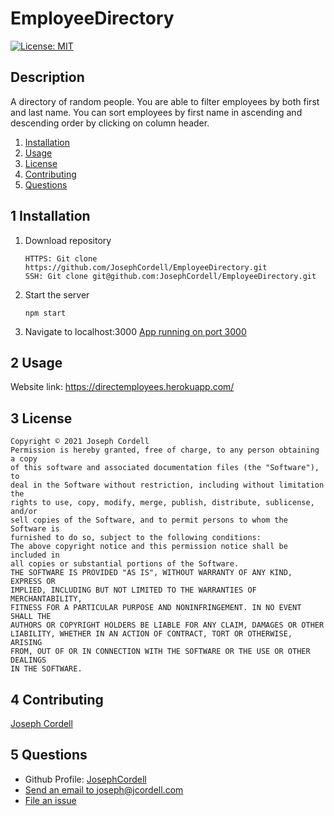 # EmployeeDirectory

[![License: MIT](https://img.shields.io/badge/License-MIT-yellow.svg)](https://opensource.org/licenses/MIT)

## Description
A directory of random people. You are able to filter employees by both first and last name. You can sort employees by first name in ascending and descending order by clicking on column header. 

1. [Installation](#1-installation)
2. [Usage](#2-usage)
3. [License](#3-license)
4. [Contributing](#4-contributing)
6. [Questions](#5-questions)

## 1 Installation
1. Download repository
	```
	HTTPS: Git clone https://github.com/JosephCordell/EmployeeDirectory.git
    SSH: Git clone git@github.com:JosephCordell/EmployeeDirectory.git
	```

5. Start the server
    ```
    npm start
    ```

6. Navigate to localhost:3000
    [App running on port 3000](http://localhost:3000)


## 2 Usage

Website link: https://directemployees.herokuapp.com/

## 3 License
    Copyright © 2021 Joseph Cordell
    Permission is hereby granted, free of charge, to any person obtaining a copy
    of this software and associated documentation files (the "Software"), to 
    deal in the Software without restriction, including without limitation the 
    rights to use, copy, modify, merge, publish, distribute, sublicense, and/or
    sell copies of the Software, and to permit persons to whom the Software is
    furnished to do so, subject to the following conditions:
    The above copyright notice and this permission notice shall be included in
    all copies or substantial portions of the Software.
    THE SOFTWARE IS PROVIDED "AS IS", WITHOUT WARRANTY OF ANY KIND, EXPRESS OR
    IMPLIED, INCLUDING BUT NOT LIMITED TO THE WARRANTIES OF MERCHANTABILITY,
    FITNESS FOR A PARTICULAR PURPOSE AND NONINFRINGEMENT. IN NO EVENT SHALL THE
    AUTHORS OR COPYRIGHT HOLDERS BE LIABLE FOR ANY CLAIM, DAMAGES OR OTHER
    LIABILITY, WHETHER IN AN ACTION OF CONTRACT, TORT OR OTHERWISE, ARISING
    FROM, OUT OF OR IN CONNECTION WITH THE SOFTWARE OR THE USE OR OTHER DEALINGS
    IN THE SOFTWARE.

## 4 Contributing
[Joseph Cordell](github.com/josephcordell)

## 5 Questions 
- Github Profile: [JosephCordell](github.com/josephcordell)
- [Send an email to joseph@jcordell.com](mailto:joseph@jcordell.com)
- [File an issue](github.com/josephcordell/EmployeeDirectory/issues)
